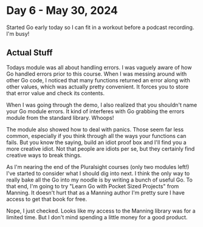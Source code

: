 # Day 6 - May 30, 2024

Started Go early today so I can fit in a workout before a podcast recording. I'm busy!

## Actual Stuff

Todays module was all about handling errors. I was vaguely aware of how Go handled errors prior to this course. When I was messing around with other Go code, I noticed that many functions returned an error along with other values, which was actually pretty convenient. It forces you to store that error value and check its contents.

When I was going through the demo, I also realized that you shouldn't name your Go module errors. It kind of interferes with Go grabbing the errors module from the standard library. Whoops!

The module also showed how to deal with panics. Those seem far less common, especially if you think through all the ways your functions can fails. But you know the saying, build an idiot proof box and I'll find you a more creative idiot. Not that people are idiots per se, but they certainly find creative ways to break things.

As I'm nearing the end of the Pluralsight courses (only two modules left!) I've started to consider what I should dig into next. I think the only way to really bake all the Go into my noodle is by writing a bunch of useful Go. To that end, I'm going to try "Learn Go with Pocket Sized Projects" from Manning. It doesn't hurt that as a Manning author I'm pretty sure I have access to get that book for free.

Nope, I just checked. Looks like my access to the Manning library was for a limited time. But I don't mind spending a little money for a good product.
